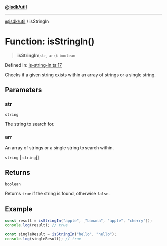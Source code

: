 [**@isdk/util**](../README.md)

***

[@isdk/util](../globals.md) / isStringIn

# Function: isStringIn()

> **isStringIn**(`str`, `arr`): `boolean`

Defined in: [is-string-in.ts:17](https://github.com/isdk/util.js/blob/337b47688186bc271c622eb5b7ca550ac681e127/src/is-string-in.ts#L17)

Checks if a given string exists within an array of strings or a single string.

## Parameters

### str

`string`

The string to search for.

### arr

An array of strings or a single string to search within.

`string` | `string`[]

## Returns

`boolean`

Returns `true` if the string is found, otherwise `false`.

## Example

```typescript
const result = isStringIn("apple", ["banana", "apple", "cherry"]);
console.log(result); // true

const singleResult = isStringIn("hello", "hello");
console.log(singleResult); // true
```
